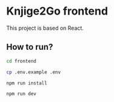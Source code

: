 # Knjige2Go frontend

This project is based on React.

## How to run?

```bash
cd frontend

cp .env.example .env

npm run install

npm run dev
```
